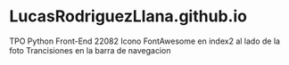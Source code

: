 # LucasRodriguezLlana.github.io
TPO Python Front-End 22082
Icono FontAwesome en index2 al lado de la foto
Trancisiones en la barra de navegacion
